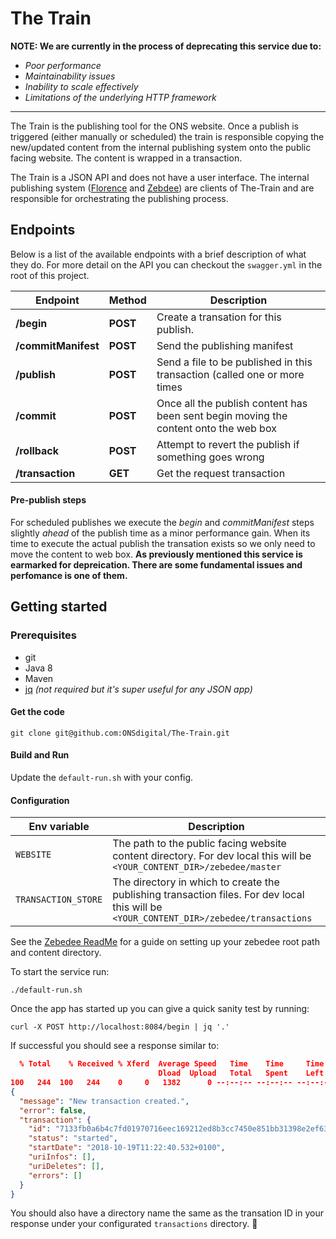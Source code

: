 # The Train

**NOTE: We are currently in the process of deprecating this service due to:**
 - _Poor performance_
 - _Maintainability issues_
 - _Inability to scale effectively_
 - _Limitations of the underlying HTTP framework_ 
***

The Train is the publishing tool for the ONS website. Once a publish is triggered (either manually or scheduled) the 
train is responsible copying the new/updated content from the internal publishing system onto the public facing 
website. The content is wrapped in a transaction. 


The Train is a JSON API and does not have a user interface. The internal publishing system ([Florence][2] 
and [Zebdee][1]) are clients of The-Train and are responsible for orchestrating the publishing process.  

## Endpoints

Below is a list of the available endpoints with a brief description of what they do. For more detail on the API you 
can checkout the `swagger.yml` in the root of this project.
 
| Endpoint               | Method    | Description                                                               |
| ---------------------- | --------- | --------------------------------------------------------------------------| 
| **/begin**             | **POST**  | Create a transation for this publish.                                      |
| **/commitManifest**    | **POST**  | Send the publishing manifest                                               |
| **/publish**           | **POST**  | Send a file to be published in this transaction (called one or more times  |
| **/commit**            | **POST**  | Once all the publish content has been sent begin moving the content onto the web box |
| **/rollback**          | **POST**  | Attempt to revert the publish if something goes wrong |
| **/transaction**       | **GET**   | Get the request transaction |

#### Pre-publish steps
For scheduled publishes we execute the _begin_ and _commitManifest_ steps slightly _ahead_ of the publish time as a 
minor performance gain. When its time to execute the actual publish the transation exists so we only need to move the
 content to web box. **As previously mentioned this service is earmarked for depreication. There are some fundamental
  issues and perfomance is one of them.** 

## Getting started

### Prerequisites 
- git
- Java 8
- Maven
- [jq][3] _(not required but it's super useful for any JSON app)_

#### Get the code
```
git clone git@github.com:ONSdigital/The-Train.git
```

#### Build and Run
Update the `default-run.sh` with your config.

#### Configuration
| Env variable         | Description  |
| -------------------- | ------------ | 
| `WEBSITE`            | The path to the public facing website content directory. For dev local this will be `<YOUR_CONTENT_DIR>/zebedee/master` |
| `TRANSACTION_STORE`  | The directory in which to create the publishing transaction files. For dev local this will be `<YOUR_CONTENT_DIR>/zebedee/transactions` |

See the [Zebedee ReadMe][1] for a guide on setting up your zebedee root path and content directory.

To start the service run:
 ```
 ./default-run.sh
 ``` 
Once the app has started up you can give a quick sanity test by running:
```
curl -X POST http://localhost:8084/begin | jq '.'
```
If successful you should see a response similar to:
```json
  % Total    % Received % Xferd  Average Speed   Time    Time     Time  Current
                                 Dload  Upload   Total   Spent    Left  Speed
100   244  100   244    0     0   1382      0 --:--:-- --:--:-- --:--:--  1386
{
  "message": "New transaction created.",
  "error": false,
  "transaction": {
    "id": "7133fb0a6b4c7fd01970716eec169212ed8b3cc7450e851bb31398e2ef63c4cc",
    "status": "started",
    "startDate": "2018-10-19T11:22:40.532+0100",
    "uriInfos": [],
    "uriDeletes": [],
    "errors": []
  }
}
```

You should also have a directory name the same as the transation ID in your response under your 
configurated `transactions` directory. :tada:


[1]: https://github.com/ONSdigital/zebedee
[2]: https://github.com/ONSdigital/florence
[3]: https://stedolan.github.io/jq/tutorial/